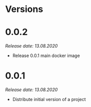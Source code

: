 Versions
========

0.0.2
========

_Release date: 13.08.2020_

- Release 0.0.1 main docker image

0.0.1
========

_Release date: 13.08.2020_

- Distribute initial version of a project
